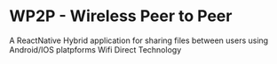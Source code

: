 # WP2P - Wireless Peer to Peer

A ReactNative Hybrid application for sharing files between users using Android/IOS platpforms Wifi Direct Technology
